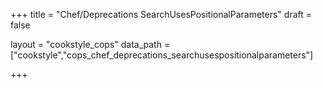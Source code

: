 +++
title = "Chef/Deprecations SearchUsesPositionalParameters"
draft = false

layout = "cookstyle_cops"
data_path = ["cookstyle","cops_chef_deprecations_searchusespositionalparameters"]

+++

<!-- The content of this page is automatically generated from the
cops_chef_deprecations_searchusespositionalparameters.yml file in github.com/chef/cookstyle/blob/master/docs-chef-io/data/cookstyle/. -->
